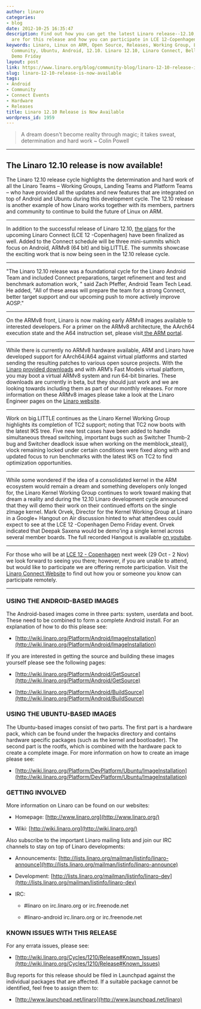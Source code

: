 ```yaml
---
author: linaro
categories:
- blog
date: 2012-10-25 16:35:47
description: Find out how you can get the latest Linaro release--12.10, what the highlights
  are for this release and how you can participate in LCE 12-Copenhagen remotely.
keywords: Linaro, Linux on ARM, Open Source, Releases, Working Group, Landing Teams,
  Community, Ubuntu, Android, 12.10. Linaro 12.10, Linaro Connect, Bella Center, Copenhagen,
  Demo Friday
layout: post
link: https://www.linaro.org/blog/community-blog/linaro-12-10-release-is-now-available/
slug: linaro-12-10-release-is-now-available
tags:
- Android
- Community
- Connect Events
- Hardware
- Releases
title: Linaro 12.10 Release is Now Available
wordpress_id: 1959
---
```


> A dream doesn't become reality through magic; it takes sweat, determination and hard work ~ Colin Powell

* * *

## The Linaro 12.10 release is now available!




The Linaro 12.10 release cycle highlights the determination and hard work of all the Linaro Teams – Working Groups, Landing Teams and Platform Teams – who have provided all the updates and new features that are integrated on top of Android and Ubuntu during this development cycle. The 12.10 release is another example of how Linaro works together with its members, partners and community to continue to build the future of Linux on ARM.

* * *

In addition to the successful release of Linaro 12.10, [the plans](http://connect.linaro.org/events/event/lce12-copenhagen/#schedule) for the upcoming Linaro Connect (LCE 12 -Copenhagen) have been finalized as well. Added to the Connect schedule will be three mini-summits which focus on Android, ARMv8 (64 bit) and big.LITTLE. The summits showcase the exciting work that is now being seen in the 12.10 release cycle.


* * *


"The Linaro 12.10 release was a foundational cycle for the Linaro Android Team and included Connect preparations, target refinement and test and benchmark automation work, " said Zach Pfeffer, Android Team Tech Lead. He added, "All of these areas will prepare the team for a strong Connect, better target support and our upcoming push to more actively improve AOSP."


* * *


On the ARMv8 front, Linaro is now making early ARMv8 images available to interested developers. For a primer on the ARMv8 architecture, the AArch64 execution state and the A64 instruction set, please visit[ the ARM portal](http://www.arm.com/products/processors/instruction-set-architectures/armv8-architecture.php).


* * *


While there is currently no ARMv8 hardware available, ARM and Linaro have developed support for AArch64/A64 against virtual platforms and started sending the resulting patches to various open source projects. With the [Linaro provided downloads](http://www.linaro.org/linaro-blog/2012/10/25/linaro-armv8-downloads-now-available/) and with ARM’s Fast Models virtual platform, you may boot a virtual ARMv8 system and run 64-bit binaries. These downloads are currently in beta, but they should just work and we are looking towards including them as part of our monthly releases. For more information on these ARMv8 images please take a look at the Linaro Engineer pages on the [Linaro website](http://www.linaro.org/engineering/armv8).


* * *


Work on big.LITTLE continues as the Linaro Kernel Working Group highlights its completion of TC2 support; noting that TC2 now boots with the latest IKS tree. Five new test cases have been added to handle simultaneous thread switching, important bugs such as Switcher Thumb-2 bug and Switcher deadlock issue when working on the memblock_steal(), vlock remaining locked under certain conditions were fixed along with and updated focus to run benchmarks with the latest IKS on TC2 to find optimization opportunities.


* * *


While some wondered if the idea of a consolidated kernel in the ARM ecosystem would remain a dream and something developers only longed for, the Linaro Kernel Working Group continues to work toward making that dream a reality and during the 12.10 Linaro development cycle announced that they will demo their work on their continued efforts on the single zImage kernel. Mark Orvek, Director for the Kernel Working Group at Linaro in a Google+ Hangout on Air discussion hinted to what attendees could expect to see at the LCE 12 -Copenhagen Demo Friday event. Orvek indicated that Deepak Saxena would be demo'ing a single kernel across several member boards. The full recorded Hangout is available [on youtube](http://youtu.be/t71JNNO6IDo).



* * *


For those who will be at [LCE 12 - Copenhagen](http://connect.linaro.org/events/event/lce12-copenhagen/) next week (29 Oct - 2 Nov) we look forward to seeing you there; however, if you are unable to attend, but would like to participate we are offering remote participation. Visit the [Linaro Connect Website](http://connect.linaro.org/events/lce-12-copenhagen-remote-participation/) to find out how you or someone you know can participate remotely.



* * *


### USING THE ANDROID-BASED IMAGES

The Android-based images come in three parts: system, userdata and boot. These need to be combined to form a complete Android install. For an explanation of how to do this please see:


  * [http://wiki.linaro.org/Platform/Android/ImageInstallation](http://wiki.linaro.org/Platform/Android/ImageInstallation)
  
If you are interested in getting the source and building these images yourself please see the following pages:


  * [http://wiki.linaro.org/Platform/Android/GetSource](http://wiki.linaro.org/Platform/Android/GetSource)


  * [http://wiki.linaro.org/Platform/Android/BuildSource](http://wiki.linaro.org/Platform/Android/BuildSource)

### USING THE UBUNTU-BASED IMAGES

The Ubuntu-based images consist of two parts. The first part is a hardware pack, which can be found under the hwpacks directory and contains hardware specific packages (such as the kernel and bootloader). The second part is the rootfs, which is combined with the hardware pack to create a complete image. For more information on how to create an image please see:

  * [http://wiki.linaro.org/Platform/DevPlatform/Ubuntu/ImageInstallation](http://wiki.linaro.org/Platform/DevPlatform/Ubuntu/ImageInstallation)

### GETTING INVOLVED

More information on Linaro can be found on our websites:

  * Homepage: [http://www.linaro.org](http://www.linaro.org/)


  * Wiki: [http://wiki.linaro.org](http://wiki.linaro.org/)

Also subscribe to the important Linaro mailing lists and join our IRC channels to stay on top of Linaro developments:

  * Announcements: [http://lists.linaro.org/mailman/listinfo/linaro-announce](http://lists.linaro.org/mailman/listinfo/linaro-announce)


  * Development: [http://lists.linaro.org/mailman/listinfo/linaro-dev](http://lists.linaro.org/mailman/listinfo/linaro-dev)


  * IRC:


    * #linaro on irc.linaro.org or irc.freenode.net


    * #linaro-android irc.linaro.org or irc.freenode.net

### KNOWN ISSUES WITH THIS RELEASE

For any errata issues, please see:

  * [http://wiki.linaro.org/Cycles/1210/Release#Known_Issues](http://wiki.linaro.org/Cycles/1210/Release#Known_Issues)

Bug reports for this release should be filed in Launchpad against the individual packages that are affected. If a suitable package cannot be identified, feel free to assign them to:

  * [http://www.launchpad.net/linaro](http://www.launchpad.net/linaro)